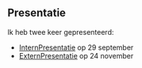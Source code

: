 ## Presentatie

Ik heb twee keer gepresenteerd:
- [InternPresentatie](InternP3.pptx) op 29 september
- [ExternPresentatie](ExternsP5.pptx) op 24 november
